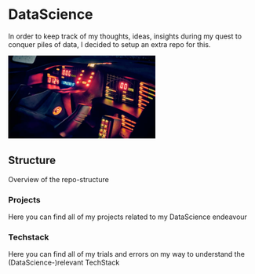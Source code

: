 # DataScience
In order to keep track of my thoughts, ideas, insights during my quest to conquer piles of data, I decided to setup an extra repo for this.

<img
  src="/KITT_Cockpit.png"
  alt="KITT Cockpit showing lightened up controls"
  style="display: inline-block; margin: 0 auto; max-width: 300px">

## Structure
Overview of the repo-structure
### Projects
Here you can find all of my projects related to my DataScience endeavour
### Techstack
Here you can find all of my trials and errors on my way to understand the (DataScience-)relevant TechStack
